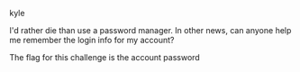 kyle

I'd rather die than use a password manager. In other news, can anyone help me remember the login info for my account?

The flag for this challenge is the account password
